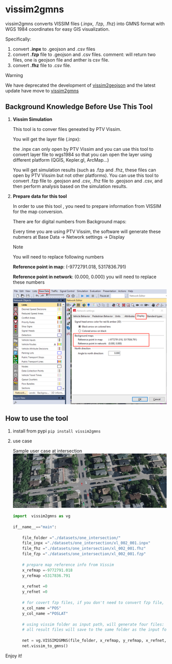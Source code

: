 # vissim2gmns

vissim2gmns converts VISSIM files (.inpx, .fzp, .fhz) into GMNS format with WGS 1984 coordinates for easy GIS visualization.

Specifically:

1. convert **.inpx** to .geojson and .csv files
2. convert **.fzp** file to .geojson and .csv files.  comment: will return two files, one is geojson file and anther is csv file.
3. convert **.fhz** file to .csv file.

> [!Warning]
>
> We have deprecated the development of [vissim2geojson](https://pypi.org/project/vissim2geojson/) and the latest update have move to [vissim2gmns](https://github.com/xyluo25/vissim2gmns)

## Background Knowledge Before Use This Tool

1. **Vissim Simulation**

   This tool is to conver files geneated by PTV Vissim.

   You will get the layer file (.inpx):

   the .inpx can only open by PTV Vissim and you can use this tool to convert layer file to wgs1984 so that you can open  the layer using different platform (QGIS, Kepler.gl, ArcMap...)

   You will get simulation results (such as .fzp and .fhz, these files can open by PTV Vissim but not other platforms). You can use this tool to convert .fzp file to .geojson and .csv, .fhz file to .geojson and .csv, and then perform analysis based on the simulation results.
2. **Prepare data for this tool**

   In order to use this tool , you need to prepare information from VISSIM for the map conversion.

   There are for digital numbers from Background maps:

   Every time you are using PTV Vissim, the software will generate these nubmers at Base Data -> Network settings -> Display

   > [!NOTE]
   >
   > You will need to replace following numbers

   **Reference point in map**: (-9772791.018, 5317836.791)

   **Reference point in network**: (0.000, 0.000)                                     you will need to replace these numbers

   ![1655246139117](docs/image/README/1655246139117.png)

## How to use the tool

1. install from pypi
   `pip install vissim2gmns`
2. use case

   Sample user case at intersection
   ![1655249626589](docs/image/README/1655249626589.png)

   ```python
   import  vissim2gmns as vg

   if__name__=="main":

       file_folder ="./datasets/one_intersection/"
       file_inpx ="./datasets/one_intersection/xl_002_001.inpx"
       file_fhz ="./datasets/one_intersection/xl_002_001.fhz"
       file_fzp ="./datasets/one_intersection/xl_002_001.fzp"

       # prepare map reference info from Vissim
       x_refmap =-9772791.018
       y_refmap =5317836.791

       x_refnet =0
       y_refnet =0

       # for covert fzp files, if you don't need to convert fzp file, leave these value to default values.
       x_col_name ="POS"
       y_col_name ="POSLAT"

       # using vissim folder as input path, will generate four files: inpx.geojson, fzp.geojson, fzp.csv, fhz.csv.
       # all result files will save to the same folder as the input folder.

       net = vg.VISSIM2GMNS(file_folder, x_refmap, y_refmap, x_refnet, y_refnet, x_col_name, y_col_name)
       net.vissim_to_gmns()

   ```

Enjoy it!

